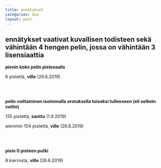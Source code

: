 ```yaml
---
title: ennätykset
categories: muu
layout: post 
---
```


## ennätykset vaativat kuvallisen todisteen sekä vähintään 4 hengen pelin, jossa on vähintään 3 lisensiaattia

**pienin koko pelin pistesaalis**

6 pistettä, **ville** (26.6.2019)

<br/><br/>

**pelin voittaminen isoimmalla erotuksella toiseksi tulleeseen (eli selkein voitto)**

135 pistettä, **santtu** (1.9.2019)

aiemmin 104 pistettä, **ville** (26.6.2019)

<br/><br/>

**pisin 0 pisteen putki**

8 kierrosta, **ville** (26.6.2019)
